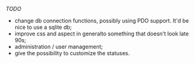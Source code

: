 *TODO*

- change db connection functions, possibly using PDO support. It'd be nice to use a sqlite db;
- improve css and aspect in generalto something that doesn't look late 90s;
- administration / user management;
- give the possibility to customize the statuses.
